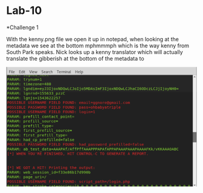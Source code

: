 # Lab-10
*Challenge 1

With the kenny.png file we open it up in notepad, when looking at the metadata we see at the bottom mphmmmph which is the way kenny from South Park speaks. Nick looks up a kenny translator which will actually translate the gibberish at the bottom of the metadata to 

![](https://github.com/FreeMichael/Lab-10/blob/master/Screen%20Shot%202018-11-30%20at%204.00.01%20PM.png)
